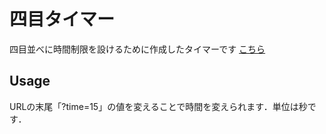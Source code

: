 # 四目タイマー

四目並べに時間制限を設けるために作成したタイマーです
[こちら](/4mokutimer/)

## Usage

URLの末尾「?time=15」の値を変えることで時間を変えられます．単位は秒です．